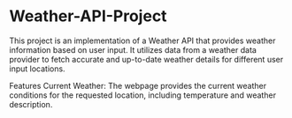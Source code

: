 # Weather-API-Project
This project is an implementation of a Weather API that provides weather information based on user input. It utilizes data from a weather data provider to fetch accurate and up-to-date weather details for different user input locations.

Features
Current Weather: The webpage provides the current weather conditions for the requested location, including temperature and weather description.
